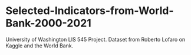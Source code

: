 # Selected-Indicators-from-World-Bank-2000-2021
University of Washington LIS 545 Project. Dataset from Roberto Lofaro on Kaggle and the World Bank.
